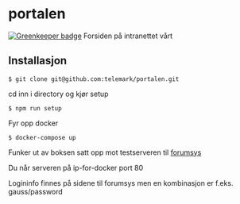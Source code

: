 # portalen

[![Greenkeeper badge](https://badges.greenkeeper.io/telemark/portalen.svg)](https://greenkeeper.io/)
Forsiden på intranettet vårt

## Installasjon
```
$ git clone git@github.com:telemark/portalen.git
```

cd inn i directory og kjør setup

```
$ npm run setup
```

Fyr opp docker

```
$ docker-compose up
```

Funker ut av boksen satt opp mot testserveren til [forumsys](http://www.forumsys.com/en/tutorials/integration-how-to/ldap/online-ldap-test-server/)

Du når serveren på ip-for-docker port 80

Logininfo finnes på sidene til forumsys men en kombinasjon er f.eks. gauss/password
